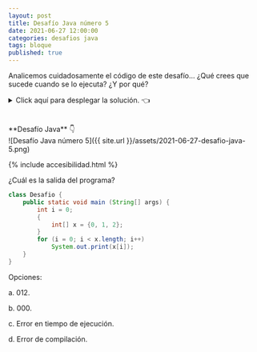 ```yaml
---
layout: post
title: Desafío Java número 5
date: 2021-06-27 12:00:00
categories: desafios java
tags: bloque
published: true
---
```

Analicemos cuidadosamente el código de este desafío... ¿Qué crees que sucede cuando se lo ejecuta? ¿Y por qué?

<details><summary>Click aquí para desplegar la solución. 👈</summary>
<br />✅ La respuesta correcta es la c: Se produce un error de compilación porque la variable x está declarada dentro de un bloque (formado por las llaves) y no es accesible fuera de él.
<br />
<br />✏️ Explicación: la variable x se encuentra declarada en un bloque definido por las llaves de las líneas 4 y 6 del código. Fuera de ese bloque, la variable no existe.
<br />Varias personas han preguntado si las llaves estaban incorrectamente colocadas, y no es así. El error se produce por un problema de ámbito y alcance de la variable cuando se intenta acceder a ella. Aunque este es un fragmento de código sin sentido y es verdad que ese bloque no tiene nada que hacer ahí, de todas formas el bloque formado por las llaves es válido.
<br />En Java, las llaves crean un bloque de código con su propio ámbito y no es necesario que ese bloque forme parte de un if, for, while, etc. 
<br />🤔 ¿Y qué pasa con el for de la línea 7? ¿Por qué no tiene llaves? La respuesta a esto es válida para varios lenguajes, no solo Java: las llaves solo son necesarias cuando el bloque incluye más de una instrucción. Si ponemos llaves en un bloque que solo contiene una instrucción, esas llaves son opcionales. En este caso, el bloque de código dentro del for tiene solo una instrucción y entonces no es obligatorio que tenga llaves.
<br />
<br /><div markdown="1">💻 [Código ejecutable](https://jdoodle.com/a/3puW){:target="_blank"}
  </div>
{% include codeEditor.html id="3puW?stdin=0&arg=0&rw=1" %} 
<br />
<div markdown="1">![Solución al desafío]({{ site.url }}/assets/2021-06-27-desafio-java-5-solucion.png)
  </div></details>

<br />
<br />
**Desafío Java** 👇
<br />
![Desafío Java número 5]({{ site.url }}/assets/2021-06-27-desafio-java-5.png)

{% include accesibilidad.html %}

¿Cuál es la salida del programa?

```java
class Desafio {
    public static void main (String[] args) {
        int i = 0;
        {
            int[] x = {0, 1, 2};
        }
        for (i = 0; i < x.length; i++)
            System.out.print(x[i]);
    }
}
```

Opciones:

a. 012.

b. 000.

c. Error en tiempo de ejecución.

d. Error de compilación.

</div></details>
